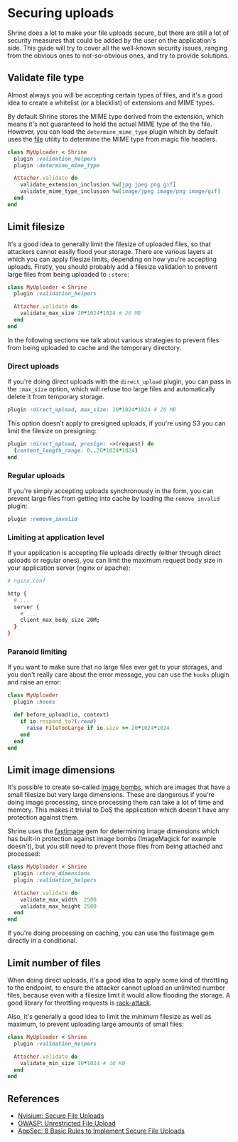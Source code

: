 # Securing uploads

Shrine does a lot to make your file uploads secure, but there are still a lot
of security measures that could be added by the user on the application's side.
This guide will try to cover all the well-known security issues, ranging from
the obvious ones to not-so-obvious ones, and try to provide solutions.

## Validate file type

Almost always you will be accepting certain types of files, and it's a good
idea to create a whitelist (or a blacklist) of extensions and MIME types.

By default Shrine stores the MIME type derived from the extension, which means
it's not guaranteed to hold the actual MIME type of the the file. However, you
can load the `determine_mime_type` plugin which by default uses the [file]
utility to determine the MIME type from magic file headers.

```rb
class MyUploader < Shrine
  plugin :validation_helpers
  plugin :determine_mime_type

  Attacher.validate do
    validate_extension_inclusion %w[jpg jpeg png gif]
    validate_mime_type_inclusion %w[image/jpeg image/png image/gif]
  end
end
```

## Limit filesize

It's a good idea to generally limit the filesize of uploaded files, so that
attackers cannot easily flood your storage. There are various layers at which
you can apply filesize limits, depending on how you're accepting uploads.
Firstly, you should probably add a filesize validation to prevent large files
from being uploaded to `:store`:

```rb
class MyUploader < Shrine
  plugin :validation_helpers

  Attacher.validate do
    validate_max_size 20*1024*1024 # 20 MB
  end
end
```

In the following sections we talk about various strategies to prevent files from
being uploaded to cache and the temporary directory.

### Direct uploads

If you're doing direct uploads with the `direct_upload` plugin, you can pass
in the `:max_size` option, which will refuse too large files and automatically
delete it from temporary storage.

```rb
plugin :direct_upload, max_size: 20*1024*1024 # 20 MB
```

This option doesn't apply to presigned uploads, if you're using S3 you can
limit the filesize on presigning:

```rb
plugin :direct_upload, presign: ->(request) do
  {content_length_range: 0..20*1024*1024}
end
```

### Regular uploads

If you're simply accepting uploads synchronously in the form, you can prevent
large files from getting into cache by loading the `remove_invalid` plugin:

```rb
plugin :remove_invalid
```

### Limiting at application level

If your application is accepting file uploads directly (either through direct
uploads or regular ones), you can limit the maximum request body size in your
application server (nginx or apache):

```sh
# nginx.conf

http {
  # ...
  server {
    # ...
    client_max_body_size 20M;
  }
}
```

### Paranoid limiting

If you want to make sure that no large files ever get to your storages, and
you don't really care about the error message, you can use the `hooks` plugin
and raise an error:

```rb
class MyUploader
  plugin :hooks

  def before_upload(io, context)
    if io.respond_to?(:read)
      raise FileTooLarge if io.size >= 20*1024*1024
    end
  end
end
```

## Limit image dimensions

It's possible to create so-called [image bombs], which are images that have a
small filesize but very large dimensions. These are dangerous if you're doing
image processing, since processing them can take a lot of time and memory. This
makes it trivial to DoS the application which doesn't have any protection
against them.

Shrine uses the [fastimage] gem for determining image dimensions which has
built-in protection against image bombs (ImageMagick for example doesn't), but
you still need to prevent those files from being attached and processed:

```rb
class MyUploader < Shrine
  plugin :store_dimensions
  plugin :validation_helpers

  Attacher.validate do
    validate_max_width  2500
    validate_max_height 2500
  end
end
```

If you're doing processing on caching, you can use the fastimage gem directly
in a conditional.

## Limit number of files

When doing direct uploads, it's a good idea to apply some kind of throttling to
the endpoint, to ensure the attacker cannot upload an unlimited number files,
because even with a filesize limit it would allow flooding the storage. A good
library for throttling requests is [rack-attack].

Also, it's generally a good idea to limit the *minimum* filesize as well as
maximum, to prevent uploading large amounts of small files:

```rb
class MyUploader < Shrine
  plugin :validation_helpers

  Attacher.validate do
    validate_min_size 10*1024 # 10 KB
  end
end
```

## References

* [Nvisium: Secure File Uploads](https://nvisium.com/blog/2015/10/13/secure-file-uploads/)
* [OWASP: Unrestricted File Upload](https://www.owasp.org/index.php/Unrestricted_File_Upload)
* [AppSec: 8 Basic Rules to Implement Secure File Uploads](https://software-security.sans.org/blog/2009/12/28/8-basic-rules-to-implement-secure-file-uploads/)

[image bombs]: https://www.bamsoftware.com/hacks/deflate.html
[fastimage]: https://github.com/sdsykes/fastimage
[file]: http://linux.die.net/man/1/file
[rack-attack]: https://github.com/kickstarter/rack-attack
